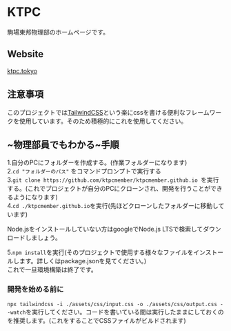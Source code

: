# KTPC
駒場東邦物理部のホームページです。

## Website
[ktpc.tokyo](https://www.ktpc.tokyo/)

## 注意事項
このプロジェクトでは[TailwindCSS](https://tailwindcss.com)という楽にcssを書ける便利なフレームワークを使用しています。そのため積極的にこれを使用してください。  

## ~物理部員でもわかる~手順
1.自分のPCにフォルダーを作成する。(作業フォルダーになります)  
2.```cd "フォルダーのパス"``` をコマンドプロンプトで実行する  
3.```git clone https://github.com/ktpcmember/ktpcmember.github.io ```を実行する。(これでプロジェクトが自分のPCにクローンされ、開発を行うことができるようになります)  
4.```cd ./ktpcmember.github.io```を実行(先ほどクローンしたフォルダーに移動しています)  

Node.jsをインストールしていない方はgoogleでNode.js LTSで検索してダウンロードしましょう。  


5.```npm install```を実行(そのプロジェクトで使用する様々なファイルをインストールします。詳しくはpackage.jsonを見てください。)  
これで一旦環境構築は終了です。

### 開発を始める前に
```npx tailwindcss -i ./assets/css/input.css -o ./assets/css/output.css --watch```を実行してください。コードを書いている間は実行したままにしておくのを推奨します。(これをすることでCSSファイルがビルドされます)
